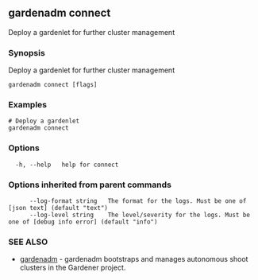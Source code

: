 ## gardenadm connect

Deploy a gardenlet for further cluster management

### Synopsis

Deploy a gardenlet for further cluster management

```
gardenadm connect [flags]
```

### Examples

```
# Deploy a gardenlet
gardenadm connect
```

### Options

```
  -h, --help   help for connect
```

### Options inherited from parent commands

```
      --log-format string   The format for the logs. Must be one of [json text] (default "text")
      --log-level string    The level/severity for the logs. Must be one of [debug info error] (default "info")
```

### SEE ALSO

* [gardenadm](gardenadm.md)	 - gardenadm bootstraps and manages autonomous shoot clusters in the Gardener project.

